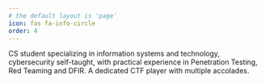 ```yaml
---
# the default layout is 'page'
icon: fas fa-info-circle
order: 4
---
```


CS student specializing in information systems and technology, cybersecurity self-taught, with practical experience in Penetration Testing, Red Teaming and DFIR. A dedicated CTF player with multiple accolades.


